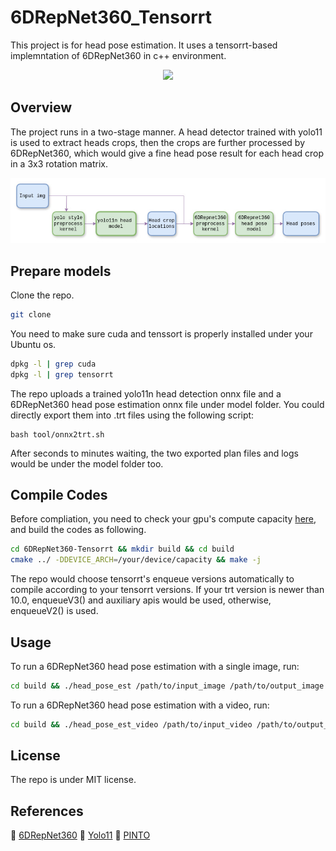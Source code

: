 # 6DRepNet360_Tensorrt
This project is for head pose estimation. It uses a tensorrt-based implemntation of 6DRepNet360 in c++ environment.
<p align="center">
  <img src="asset/boy_in_a_mirror.gif" width="640" />
</p>

## Overview
The project runs in a two-stage manner. A head detector trained with yolo11 is used to extract heads crops, then the crops are further processed by 6DRepNet360, which would give a fine head pose result for each head crop in a 3x3 rotation matrix.  
<p align="center">
  <img src="asset/overview.jpg" width="640" />
</p>


## Prepare models
Clone the repo.
```bash
git clone 
```
You need to make sure cuda and tenssort is properly installed under your Ubuntu os.  
```bash
dpkg -l | grep cuda
dpkg -l | grep tensorrt
```
The repo uploads a trained yolo11n head detection onnx file and a 6DRepNet360 head pose estimation onnx file under model folder. You could directly export them into .trt files using the following script:
```
bash tool/onnx2trt.sh
```
After seconds to minutes waiting, the two exported plan files and logs would be under the model folder too.
## Compile Codes
Before compliation, you need to check your gpu's compute capacity [here](https://developer.nvidia.com/cuda-gpus), and build the codes as following.
```bash
cd 6DRepNet360-Tensorrt && mkdir build && cd build
cmake ../ -DDEVICE_ARCH=/your/device/capacity && make -j
```
The repo would choose tensorrt's enqueue versions automatically to compile according to your tensorrt versions. If your trt version is newer than 10.0, enqueueV3() and auxiliary apis would be used, otherwise, enqueueV2() is used.  
## Usage
To run a 6DRepNet360 head pose estimation with a single image, run:
```bash
cd build && ./head_pose_est /path/to/input_image /path/to/output_image
```
To run a 6DRepNet360 head pose estimation with a video, run:
```bash
cd build && ./head_pose_est_video /path/to/input_video /path/to/output_video
```
## License
The repo is under MIT license.
## References
🔗 [6DRepNet360](https://github.com/thohemp/6DRepNet360/blob/master/README.MD)
🔗 [Yolo11](https://github.com/ultralytics/ultralytics.git)
🔗 [PINTO](https://github.com/PINTO0309/PINTO_model_zoo/tree/main/423_6DRepNet360)